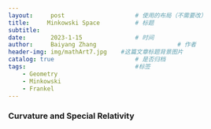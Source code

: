 ```yaml
---
layout:     post   				    # 使用的布局（不需要改）
title:     Minkowski Space			# 标题 
subtitle:   
date:       2023-1-15 				# 时间
author:     Baiyang Zhang 						# 作者
header-img: img/mathArt7.jpg 	#这篇文章标题背景图片
catalog: true 						# 是否归档
tags:								#标签
    - Geometry
    - Minkowski
    - Frankel
---
```


### Curvature and Special Relativity



